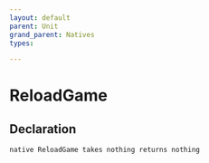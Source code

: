 ```yaml
---
layout: default
parent: Unit
grand_parent: Natives
types:

---
```


# ReloadGame

## Declaration

```
native ReloadGame takes nothing returns nothing
```